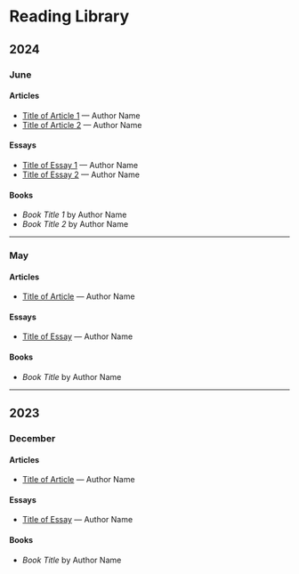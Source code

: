 # Reading Library

## 2024

### June

#### Articles
- [Title of Article 1](URL) — Author Name
- [Title of Article 2](URL) — Author Name

#### Essays
- [Title of Essay 1](URL) — Author Name
- [Title of Essay 2](URL) — Author Name

#### Books
- *Book Title 1* by Author Name
- *Book Title 2* by Author Name

---

### May

#### Articles
- [Title of Article](URL) — Author Name

#### Essays
- [Title of Essay](URL) — Author Name

#### Books
- *Book Title* by Author Name

---

## 2023

### December

#### Articles
- [Title of Article](URL) — Author Name

#### Essays
- [Title of Essay](URL) — Author Name

#### Books
- *Book Title* by Author Name
